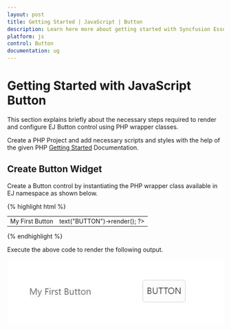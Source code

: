 ```yaml
---
layout: post
title: Getting Started | JavaScript | Button
description: Learn here more about getting started with Syncfusion Essential JavaScript Button Control, its elements, and more.
platform: js
control: Button
documentation: ug
---
```


# Getting Started with JavaScript Button

This section explains briefly about the necessary steps required to render and configure EJ Button control using PHP wrapper classes.

Create a PHP Project and add necessary scripts and styles with the help of the given PHP [Getting Started](https://help.syncfusion.com/php/getting-started) Documentation.


## Create Button Widget

Create a Button control by instantiating the PHP wrapper class available in EJ namespace as shown below.

{% highlight html %}

<table>
    <tr>
        <td >My First Button</td>
        <td>
            <?php
            $button =  new EJ\Button("myButton");
            echo $button ->text("BUTTON")->render();
            ?>
        </td>
    </tr>
</table>

{% endhighlight %}

Execute the above code to render the following output.

![Create Button Widget in JavaScript](/php/Button/Getting-Started_images/Getting-Started_img1.JPG)
